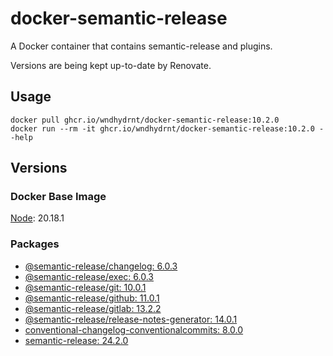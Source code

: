 # docker-semantic-release

A Docker container that contains semantic-release and plugins.

Versions are being kept up-to-date by Renovate.

## Usage

```shell
docker pull ghcr.io/wndhydrnt/docker-semantic-release:10.2.0
docker run --rm -it ghcr.io/wndhydrnt/docker-semantic-release:10.2.0 --help
```

## Versions

### Docker Base Image

[Node](https://hub.docker.com/_/node): 20.18.1

### Packages

- [@semantic-release/changelog: 6.0.3](https://www.npmjs.com/package/@semantic-release/changelog/v/6.0.3)
- [@semantic-release/exec: 6.0.3](https://www.npmjs.com/package/@semantic-release/exec/v/6.0.3)
- [@semantic-release/git: 10.0.1](https://www.npmjs.com/package/@semantic-release/git/v/10.0.1)
- [@semantic-release/github: 11.0.1](https://www.npmjs.com/package/@semantic-release/github/v/11.0.1)
- [@semantic-release/gitlab: 13.2.2](https://www.npmjs.com/package/@semantic-release/gitlab/v/13.2.2)
- [@semantic-release/release-notes-generator: 14.0.1](https://www.npmjs.com/package/@semantic-release/release-notes-generator/v/14.0.1)
- [conventional-changelog-conventionalcommits: 8.0.0](https://www.npmjs.com/package/conventional-changelog-conventionalcommits/v/8.0.0)
- [semantic-release: 24.2.0](https://www.npmjs.com/package/semantic-release/v/24.2.0)
